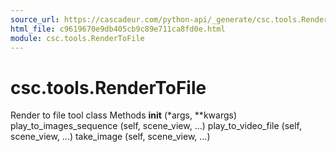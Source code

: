```yaml
---
source_url: https://cascadeur.com/python-api/_generate/csc.tools.RenderToFile.html
html_file: c9619670e9db405cb9c89e711ca8fd0e.html
module: csc.tools.RenderToFile
---
```


# csc.tools.RenderToFile 

Render to file 
tool class Methods __init__ (*args, **kwargs) play_to_images_sequence (self, scene_view, ...) play_to_video_file (self, scene_view, ...) take_image (self, scene_view, ...)